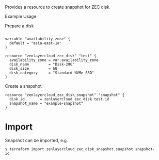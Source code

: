 Provides a resource to create snapshot for ZEC disk.

Example Usage

Prepare a disk

```hcl

variable "availability_zone" {
  default = "asia-east-1a"
}

resource "zenlayercloud_zec_disk" "test" {
  availability_zone = var.availability_zone
  disk_name         = "Disk-20G"
  disk_size         = 60
  disk_category     = "Standard NVMe SSD"
}
```

Create a snapshot

```hcl
resource "zenlayercloud_zec_disk_snapshot" "snapshot" {
  disk_id       = zenlayercloud_zec_disk.test.id
  snapshot_name = "example-snapshot"
}
```

# Import

Snapshot can be imported, e.g.

```
$ terraform import zenlayercloud_zec_disk_snapshot.snapshot snapshot-id
```
